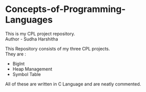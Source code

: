 # Concepts-of-Programming-Languages
This is my CPL project repository.
<br>
Author - Sudha Harshitha
<br>
<p>
  This Repository consists of my three CPL projects.
  <br>
  They are :
  <br>
  <ul>
    <li> BigInt </li>
    <li> Heap Management </li>
    <li> Symbol Table </li>
  </ul>
  All of these are written in C Language and are neatly commented.
</p>
